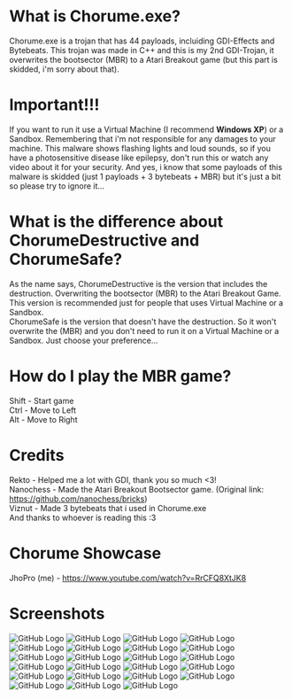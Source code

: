 # What is Chorume.exe?
Chorume.exe is a trojan that has 44 payloads, incluiding GDI-Effects and Bytebeats. This trojan was made in C++ and this is my 2nd GDI-Trojan, it overwrites the bootsector (MBR) to a Atari Breakout game (but this part is skidded, i'm sorry about that).

# Important!!!
If you want to run it use a Virtual Machine (I recommend <b>Windows XP</b>) or a Sandbox. Remembering that i'm not responsible for any damages to your machine. This malware shows flashing lights and loud sounds, so if you have a photosensitive disease like epilepsy, don't run this or watch any video about it for your security. And yes, i know that some payloads of this malware is skidded (just 1 payloads + 3 bytebeats + MBR) but it's just a bit so please try to ignore it...

# What is the difference about ChorumeDestructive and ChorumeSafe?
As the name says, ChorumeDestructive is the version that includes the destruction. Overwriting the bootsector (MBR) to the Atari Breakout Game. This version is recommended just for people that uses Virtual Machine or a Sandbox.  
ChorumeSafe is the version that doesn't have the destruction. So it won't overwrite the (MBR) and you don't need to run it on a Virtual Machine or a Sandbox. Just choose your preference...

# How do I play the MBR game?
Shift - Start game  
Ctrl  - Move to Left  
Alt   - Move to Right  

# Credits
Rekto - Helped me a lot with GDI, thank you so much <3!  
Nanochess - Made the Atari Breakout Bootsector game. (Original link: https://github.com/nanochess/bricks)  
Viznut - Made 3 bytebeats that i used in Chorume.exe  
And thanks to whoever is reading this :3  

# Chorume Showcase
JhoPro (me) - https://www.youtube.com/watch?v=RrCFQ8XtJK8

# Screenshots
![GitHub Logo](/Screenshots/Payload_1.png)
![GitHub Logo](/Screenshots/Payload_2.png)
![GitHub Logo](/Screenshots/Payload_3.png)
![GitHub Logo](/Screenshots/Payload_4.png)
![GitHub Logo](/Screenshots/Payload_5.png)
![GitHub Logo](/Screenshots/Payload_6.png)
![GitHub Logo](/Screenshots/Payload_7.png)
![GitHub Logo](/Screenshots/Payload_8.png)
![GitHub Logo](/Screenshots/Payload_9.png)
![GitHub Logo](/Screenshots/Payload_10.png)
![GitHub Logo](/Screenshots/Payload_11.png)
![GitHub Logo](/Screenshots/Payload_12.png)
![GitHub Logo](/Screenshots/Payload_13.png)
![GitHub Logo](/Screenshots/Payload_14.png)
![GitHub Logo](/Screenshots/Payload_15.png)
![GitHub Logo](/Screenshots/Payload_16.png)
![GitHub Logo](/Screenshots/Payload_17.png)
![GitHub Logo](/Screenshots/Payload_18.png)
![GitHub Logo](/Screenshots/Payload_19.png)
![GitHub Logo](/Screenshots/Payload_20.png)
![GitHub Logo](/Screenshots/Payload_21.png)
![GitHub Logo](/Screenshots/Payload_22.png)
![GitHub Logo](/Screenshots/Payload_MBR.png)
